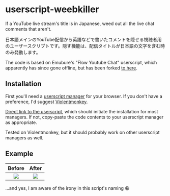 # userscript-weebkiller

If a YouTube live stream's title is in Japanese, weed out all the live chat comments that aren't.

日本語メインのYouTube配信から英語などで書いたコメントを隠せる視聴者用のユーザースクリプトです。隠す機能は、配信タイトルが日本語の文字を含む時のみ発動します。

The code is based on Emubure's "Flow Youtube Chat" userscript, which apparently has since gone offline, but has been forked [to here](https://github.com/gepz/userscript/tree/main/packages/flow-youtube-chat).

## Installation
First you'll need a [userscript manager](https://en.wikipedia.org/wiki/Userscript_manager) for your browser. If you don't have a preference, I'd suggest [Violentmonkey](https://violentmonkey.github.io/).

[Direct link to the userscript](https://github.com/Rainyan/userscript-weebkiller/raw/main/weebkiller.user.js), which should initiate the installation for most managers. If not, copy-paste the code contents to your userscript manager as appropriate.

Tested on Violentmonkey, but it should probably work on other userscript managers as well.

## Example

Before                     |  After
:-------------------------:|:-------------------------:
![](https://user-images.githubusercontent.com/6595066/173186270-a636f228-0ed8-4b9d-a981-fd5e1263650b.png)  |  ![](https://user-images.githubusercontent.com/6595066/173186274-562fd475-255e-4cc0-8adc-f141b3aa9b96.png)

...and yes, I am aware of the irony in this script's naming 😀
